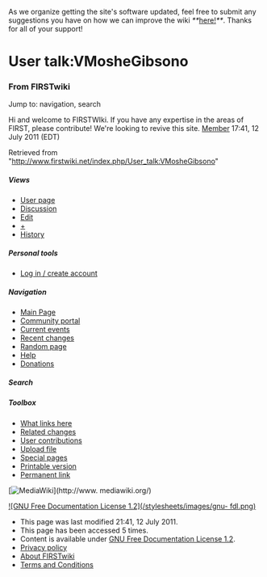 As we organize getting the site's software updated, feel free to submit any
suggestions you have on how we can improve the wiki
_**_[here!](/index.php/User:Hallry/Suggestions "User:Hallry/Suggestions"
)_**_. Thanks for all of your support!

# User talk:VMosheGibsono

### From FIRSTwiki

Jump to: navigation, search

Hi and welcome to FIRSTWIki. If you have any expertise in the areas of FIRST,
please contribute! We're looking to revive this site.
[Member](/index.php/User:Member "User:Member" ) 17:41, 12 July 2011 (EDT)

Retrieved from "<http://www.firstwiki.net/index.php/User_talk:VMosheGibsono>"

##### Views

  * [User page](/index.php/User:VMosheGibsono)
  * [Discussion](/index.php/User_talk:VMosheGibsono)
  * [Edit](/index.php?title=User_talk:VMosheGibsono&action=edit)
  * [+](/index.php?title=User_talk:VMosheGibsono&action=edit&section=new)
  * [History](/index.php?title=User_talk:VMosheGibsono&action=history)

##### Personal tools

  * [Log in / create account](/index.php?title=Special:Userlogin&returnto=User_talk:VMosheGibsono)

[](/index.php/Main_Page "Main Page" )

##### Navigation

  * [Main Page](/index.php/Main_Page)
  * [Community portal](/index.php/FIRSTwiki:Community_portal)
  * [Current events](/index.php/Current_events)
  * [Recent changes](/index.php/Special:Recentchanges)
  * [Random page](/index.php/Special:Random)
  * [Help](/index.php/FIRSTwiki:Help)
  * [Donations](/index.php/FIRSTwiki:Site_support)

##### Search



##### Toolbox

  * [What links here](/index.php/Special:Whatlinkshere/User_talk:VMosheGibsono)
  * [Related changes](/index.php/Special:Recentchangeslinked/User_talk:VMosheGibsono)
  * [User contributions](/index.php/Special:Contributions/VMosheGibsono)
  * [Upload file](/index.php/Special:Upload)
  * [Special pages](/index.php/Special:Specialpages)
  * [Printable version](/index.php?title=User_talk:VMosheGibsono&printable=yes)
  * [Permanent link](/index.php?title=User_talk:VMosheGibsono&oldid=80769)

[![MediaWiki](/skins/common/images/poweredby_mediawiki_88x31.png)](http://www.
mediawiki.org/)

[![GNU Free Documentation License 1.2](/stylesheets/images/gnu-
fdl.png)](http://www.gnu.org/copyleft/fdl.html)

  * This page was last modified 21:41, 12 July 2011.
  * This page has been accessed 5 times.
  * Content is available under [GNU Free Documentation License 1.2](http://www.gnu.org/copyleft/fdl.html "http://www.gnu.org/copyleft/fdl.html" ).
  * [Privacy policy](/index.php/FIRSTwiki:Privacy_policy "FIRSTwiki:Privacy policy" )
  * [About FIRSTwiki](/index.php/FIRSTwiki:About "FIRSTwiki:About" )
  * [Terms and Conditions](/index.php/FIRSTwiki:Terms_and_conditions "FIRSTwiki:Terms and conditions" )

